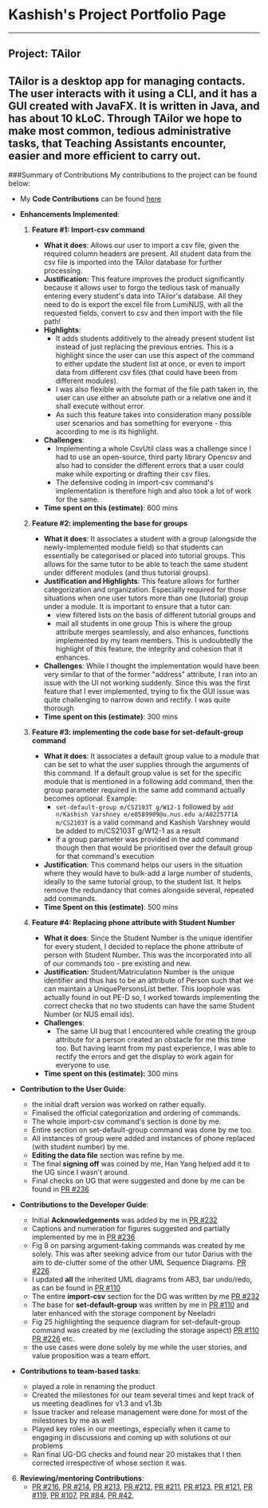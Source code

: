 # Kashish's Project Portfolio Page

---
## Project: TAilor

TAilor is a desktop app for managing contacts. The user interacts with it using a CLI, and it has a GUI
created with JavaFX. It is written in Java, and has about 10 kLoC. Through TAilor we hope to make most common,
tedious administrative tasks, that Teaching Assistants encounter, easier and more efficient to carry out.
---

###Summary of Contributions
My contributions to the project can be found below:

* My **Code Contributions** can be found [here](https://nus-cs2103-ay2122s2.github.io/tp-dashboard/?search=kxshxsh&breakdown=true)

* **Enhancements Implemented**: 
   1. **Feature #1: Import-csv command** 
      * **What it does**:
        Allows our user to import a csv file, given the required column headers are present. All student data from the 
        csv file is imported into the TAilor database for further processing.
      * **Justification:**
        This feature improves the product significantly because it allows user to forgo the tedious task of manually
        entering every student's data into TAilor's database. All they need to do is export the excel file from LumiNUS,
        with all the requested fields, convert to csv and then import with the file path!
      * **Highlights**:
        * It adds students additively to the already present student list instead of just replacing the previous entries. 
        This is a highlight since the user can use this aspect of the command to either update the student list at once,
        or even to import data from different csv files (that could have been from different modules). 
        * I was also flexible with the format of the file path taken in, the user can use either an absolute path or a 
        relative one and it shall execute without error.
        * As such this feature takes into consideration many possible user scenarios and has something for everyone - this
        according to me is its highlight.
      * **Challenges**:
        * Implementing a whole CsvUtil class was a challenge since I had to use an open-source, third party library Opencsv 
          and also had to consider the different errors that a user could make while exporting or drafting their csv files.
        * The defensive coding in import-csv command's implementation is therefore high and also took a lot of work for the same.
      * **Time spent on this (estimate)**:
        600 mins

   2. **Feature #2: implementing the base for groups**
      * **What it does**:
        It associates a student with a group (alongside the newly-implemented module field) so that students can essentially
        be categorised or placed into tutorial groups. This allows for the same tutor to be able to teach the same
        student under different modules (and thus tutorial groups).
      * **Justification and Highlights**:
        This feature allows for further categorization and organization. Especially required for those situations when
        one user tutors more than one (tutorial) group under a module. It is important to ensure that a tutor can:
        * view filtered lists on the basis of different tutorial groups and
        * mail all students in one group
        This is where the group attribute merges seamlessly, and also enhances, functions implemented by my team members.
        This is undoubtedly the highlight of this feature, the integrity and cohesion that it enhances.
      * **Challenges**:
        While I thought the implementation would have been very similar to that of the former "address" attribute, I ran
        into an issue with the UI not working suddenly. Since this was the first feature that I ever implemented, trying
        to fix the GUI issue was quite challenging to narrow down and rectify. I was quite thorough
      * **Time spent on this (estimate)**:
        300 mins
      
   3. **Feature #3: implementing the code base for set-default-group command**    
      * **What it does**:
        It associates a default group value to a module that can be set to what the user supplies through the arguments
        of this command. If a default group value is set for the specific module that is mentioned in a following add command,
        then the group parameter required in the same add command actually becomes optional. 
        Example:
          * `set-default-group m/CS2103T g/W12-1` followed by `add n/Kashish Varshney e/e0589909@u.nus.edu a/A0225771A m/CS2103T`
            is a valid command and Kashish Varshney would be added to m/CS2103T g/W12-1 as a result
          * if a group parameter was provided in the add command though then that would be prioritised over the default group
            for that command's execution
      * **Justification**:
        This command helps our users in the situation where they would have to bulk-add a large number of students, ideally
        to the same tutorial group, to the student list. It helps remove the redundancy that comes alongside several, repeated
        add commands.
      * **Time Spent on this (estimate)**:
        500 mins

   4. **Feature #4: Replacing phone attribute with Student Number**
      * **What it does**:
        Since the Student Number is the unique identifier for every student, I decided to replace the phone attribute of
        person with Student Number. This was the incorporated into all of our commands too - pre existing and new.
      * **Justification**:
        Student/Matriculation Number is the unique identifier and thus has to be an attribute of Person such that we can
        maintain a UniquePersonsList better. This loophole was actually found in out PE-D so, I worked towards implementing
        the correct checks that no two students can have the same Student Number (or NUS email ids).
      * **Challenges**:
        * The same UI bug that I encountered while creating the group attribute for a person created an obstacle for me
          this time too. But having learnt from my past experience, I was able to rectify the errors and get the display
          to work again for everyone to use.
      * **Time spent on this (estimate):**
        300 mins

   
* **Contribution to the User Guide**: 
  * the initial draft version was worked on rather equally.
  * Finalised the official categorization and ordering of commands.
  * The whole import-csv command's section is done by me.
  * Entire section on set-default-group command was done by me too.
  * All instances of group were added and instances of phone replaced (with student number) by me.
  * **Editing the data file** section was refine by me.
  * The final **signing off** was coined by me, Han Yang helped add it to the UG since I wasn't around. 
  * Final checks on UG that were suggested and done by me can be found in [PR #236](https://github.com/AY2122S2-CS2103T-W12-1/tp/pull/236)
  
* **Contributions to the Developer Guide**:
  * Initial **Acknowledgements** was added by me in [PR #232](https://github.com/AY2122S2-CS2103T-W12-1/tp/pull/232/files)
  * Captions and numeration for figures suggested and partially implemented by me in [PR #236](https://github.com/AY2122S2-CS2103T-W12-1/tp/pull/236)
  * Fig 8 on parsing argument-taking commands was created by me solely. This was after seeking advice from our tutor Darius with the aim to
    de-clutter some of the other UML Sequence Diagrams. [PR #226](https://github.com/AY2122S2-CS2103T-W12-1/tp/pull/226)
  * I updated **all** the inherited UML diagrams from AB3, bar undo/redo, as can be found in [PR #110](https://github.com/AY2122S2-CS2103T-W12-1/tp/pull/110)
  * The entire **import-csv** section for the DG was written by me [PR #232](https://github.com/AY2122S2-CS2103T-W12-1/tp/pull/232/files)
  * The base for **set-default-group** was written by me in [PR #110](https://github.com/AY2122S2-CS2103T-W12-1/tp/pull/110) and later enhanced with the storage component by Neeladri
  * Fig 25 highlighting the sequence diagram for set-default-group command was created by me (excluding the storage aspect) [PR #110](https://github.com/AY2122S2-CS2103T-W12-1/tp/pull/110) [PR #226](https://github.com/AY2122S2-CS2103T-W12-1/tp/pull/226) etc.
  * the use cases were done solely by me while the user stories, and value proposition was a team effort.

* **Contributions to team-based tasks**:
  * played a role in renaming the product
  * Created the milestones for our team several times and kept track of us meeting deadlines for v1.3 and v1.3b
  * Issue tracker and release management were done for most of the milestones by me as well
  * Played key roles in our meetings, especially when it came to engaging in discussions and coming up with solutions ot our problems
  * Ran final UG-DG checks and found near 20 mistakes that I then corrected irrespective of whose section it was. 

6. **Reviewing/mentoring Contributions**:
   * [PR #216](https://github.com/AY2122S2-CS2103T-W12-1/tp/pull/216), 
     [PR #214](https://github.com/AY2122S2-CS2103T-W12-1/tp/pull/214),
     [PR #213](https://github.com/AY2122S2-CS2103T-W12-1/tp/pull/213),
     [PR #212](https://github.com/AY2122S2-CS2103T-W12-1/tp/pull/212),
     [PR #211](https://github.com/AY2122S2-CS2103T-W12-1/tp/pull/211),
     [PR #123](https://github.com/AY2122S2-CS2103T-W12-1/tp/pull/123),
     [PR #121](https://github.com/AY2122S2-CS2103T-W12-1/tp/pull/121),
     [PR #119](https://github.com/AY2122S2-CS2103T-W12-1/tp/pull/119),
     [PR #107](https://github.com/AY2122S2-CS2103T-W12-1/tp/pull/107),
     [PR #84](https://github.com/AY2122S2-CS2103T-W12-1/tp/pull/84),
     [PR #42](https://github.com/AY2122S2-CS2103T-W12-1/tp/pull/42),
   